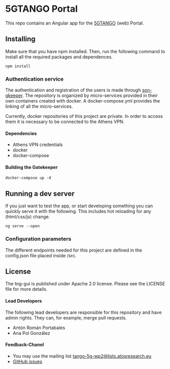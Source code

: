 # 5GTANGO Portal

This repo contains an Angular app for the [5GTANGO](http://5gtango.eu) (web) Portal.

## Installing

Make sure that you have npm installed. Then, run the following command to install all the required packages and dependences.

```
npm install
```

### Authentication service

The authentication and registration of the users is made through [son-gkeeper](https://github.com/sonata-nfv/son-gkeeper). The repository is organized by micro-services provided in their own containers created with docker. A docker-compose.yml provides the linking of all the micro-services.

Currently, docker repositories of this project are private. In order to access them it is necessary to be connected to the Athens VPN.

#### Dependencies

* Athens VPN credentials
* docker
* docker-compose

#### Building the Gatekeeper

```
docker-compose up -d
```

## Running a dev server

If you just want to test the app, or start developing something you can quickly serve it with the following. This includes hot reloading for any (html/css/js) change.

```
ng serve --open
```

### Configuration parameters

The different endpoints needed for this project are defined in the config.json file placed inside /src.

## License

The tng-gui is published under Apache 2.0 license. Please see the LICENSE file for more details.

#### Lead Developers

The following lead developers are responsible for this repository and have admin rights. They can, for example, merge pull requests.

* Antón Román Portabales
* Ana Pol González

#### Feedback-Chanel

* You may use the mailing list [tango-5g-wp2@lists.atosresearch.eu](mailto:tango-5g-wp2@lists.atosresearch.eu)
* [GitHub issues](https://github.com/sonata-nfv/tng-gui/issues)
